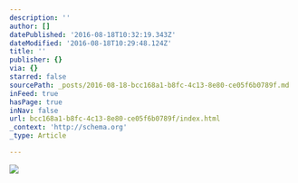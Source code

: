 ```yaml
---
description: ''
author: []
datePublished: '2016-08-18T10:32:19.343Z'
dateModified: '2016-08-18T10:29:48.124Z'
title: ''
publisher: {}
via: {}
starred: false
sourcePath: _posts/2016-08-18-bcc168a1-b8fc-4c13-8e80-ce05f6b0789f.md
inFeed: true
hasPage: true
inNav: false
url: bcc168a1-b8fc-4c13-8e80-ce05f6b0789f/index.html
_context: 'http://schema.org'
_type: Article

---
```

![](https://the-grid-user-content.s3-us-west-2.amazonaws.com/2d81fd8e-7e85-4e6b-b3ab-2d4f01b5d06a.jpg)